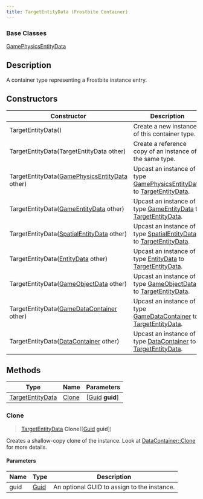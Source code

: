 ```yaml
---
title: TargetEntityData (Frostbite Container)
---
```

### Base Classes

[GamePhysicsEntityData](GamePhysicsEntityData)

## Description

A container type representing a Frostbite instance entry.

## Constructors

| Constructor                                                                 | Description                                                                                                             |
| --------------------------------------------------------------------------- | ----------------------------------------------------------------------------------------------------------------------- |
| TargetEntityData()                                                          | Create a new instance of this container type.                                                                           |
| TargetEntityData(TargetEntityData other)                                    | Create a reference copy of an instance of the same type.                                                                |
| TargetEntityData([GamePhysicsEntityData](GamePhysicsEntityData) other)      | Upcast an instance of type [GamePhysicsEntityData](GamePhysicsEntityData) to [TargetEntityData](TargetEntityData).      |
| TargetEntityData([GameEntityData](GameEntityData) other)                    | Upcast an instance of type [GameEntityData](GameEntityData) to [TargetEntityData](TargetEntityData).                    |
| TargetEntityData([SpatialEntityData](SpatialEntityData) other)              | Upcast an instance of type [SpatialEntityData](SpatialEntityData) to [TargetEntityData](TargetEntityData).              |
| TargetEntityData([EntityData](EntityData) other)                            | Upcast an instance of type [EntityData](EntityData) to [TargetEntityData](TargetEntityData).                            |
| TargetEntityData([GameObjectData](GameObjectData) other)                    | Upcast an instance of type [GameObjectData](GameObjectData) to [TargetEntityData](TargetEntityData).                    |
| TargetEntityData([GameDataContainer](GameDataContainer) other)              | Upcast an instance of type [GameDataContainer](GameDataContainer) to [TargetEntityData](TargetEntityData).              |
| TargetEntityData([DataContainer](/vext/ref/cls/shr/datacontainer) other) | Upcast an instance of type [DataContainer](/vext/ref/cls/shr/datacontainer) to [TargetEntityData](TargetEntityData). |

## Methods

| Type                                 | Name            | Parameters                                     |
| ------------------------------------ | --------------- | ---------------------------------------------- |
| [TargetEntityData](TargetEntityData) | [Clone](#clone) | \[[Guid](/vext/ref/cls/shr/guid) **guid**\] |

### Clone

> [TargetEntityData](TargetEntityData) **Clone**(\[[Guid](/vext/ref/cls/shr/guid) **guid**\])

Creates a shallow-copy clone of the instance. Look at [DataContainer::Clone](/vext/ref/cls/shr/datacontainer#clone) for more details.

#### Parameters

| Name | Type         | Description                                 |
| ---- | ------------ | ------------------------------------------- |
| guid | [Guid](Guid) | An optional GUID to assign to the instance. |
